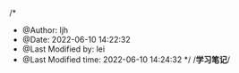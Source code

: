 /*
 * @Author: ljh 
 * @Date: 2022-06-10 14:22:32 
 * @Last Modified by: lei
 * @Last Modified time: 2022-06-10 14:24:32
 */
/**学习笔记**/